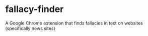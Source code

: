 # fallacy-finder
A Google Chrome extension that finds fallacies in text on websites (specifically news sites)
